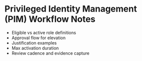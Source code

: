 # Privileged Identity Management (PIM) Workflow Notes

- Eligible vs active role definitions
- Approval flow for elevation
- Justification examples
- Max activation duration
- Review cadence and evidence capture
